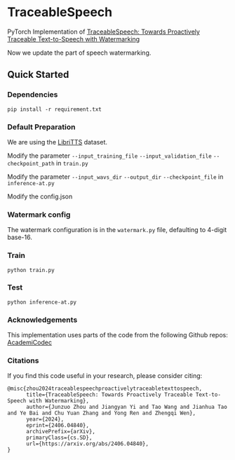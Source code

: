 # TraceableSpeech
PyTorch Implementation of [TraceableSpeech: Towards Proactively Traceable Text-to-Speech with Watermarking](https://arxiv.org/abs/2406.04840)

Now we update the part of speech watermarking.

## Quick Started
### Dependencies
```
pip install -r requirement.txt
```

### Default Preparation
We are using the [LibriTTS](https://openslr.org/60/) dataset.

Modify the parameter `--input_training_file` `--input_validation_file` `--checkpoint_path` in `train.py`

Modify the parameter `--input_wavs_dir` `--output_dir` `--checkpoint_file` in `inference-at.py`

Modify the config.json

### Watermark config
The watermark configuration is in the `watermark.py` file, defaulting to 4-digit base-16.

### Train
```
python train.py
```

### Test
```
python inference-at.py
```

### Acknowledgements
This implementation uses parts of the code from the following Github repos: [AcademiCodec](https://github.com/yangdongchao/AcademiCodec)

### Citations
If you find this code useful in your research, please consider citing:
```
@misc{zhou2024traceablespeechproactivelytraceabletexttospeech,
      title={TraceableSpeech: Towards Proactively Traceable Text-to-Speech with Watermarking}, 
      author={Junzuo Zhou and Jiangyan Yi and Tao Wang and Jianhua Tao and Ye Bai and Chu Yuan Zhang and Yong Ren and Zhengqi Wen},
      year={2024},
      eprint={2406.04840},
      archivePrefix={arXiv},
      primaryClass={cs.SD},
      url={https://arxiv.org/abs/2406.04840}, 
}
```



